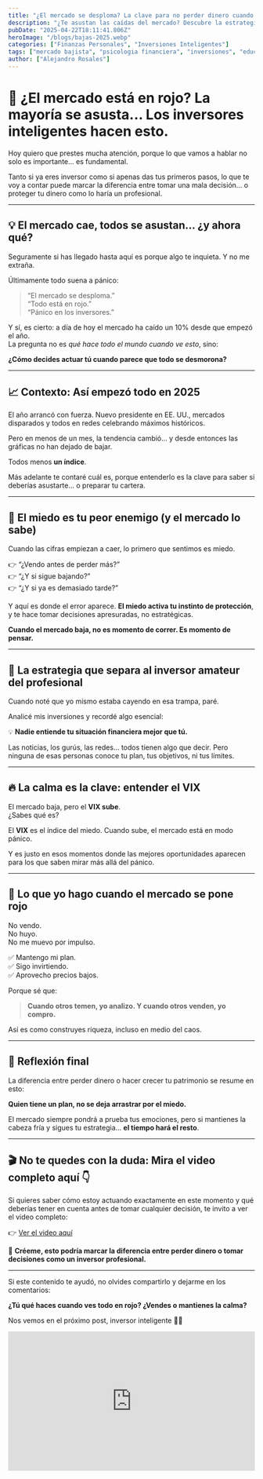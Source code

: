 ```yaml
---
title: "¿El mercado se desploma? La clave para no perder dinero cuando todo se pone en rojo"
description: "¿Te asustan las caídas del mercado? Descubre la estrategia que los inversores inteligentes aplican en plena crisis y cómo puedes proteger tu dinero cuando todos entran en pánico. ¡No cometas el error que la mayoría repite en cada bajada!"
pubDate: "2025-04-22T18:11:41.806Z"
heroImage: "/blogs/bajas-2025.webp"
categories: ["Finanzas Personales", "Inversiones Inteligentes"]
tags: ["mercado bajista", "psicologia financiera", "inversiones", "educacion financiera", "volatilidad", "estrategia financiera"]
author: ["Alejandro Rosales"]
---
```

# 🧠 ¿El mercado está en rojo? La mayoría se asusta... Los inversores inteligentes hacen esto.

Hoy quiero que prestes mucha atención, porque lo que vamos a hablar no solo es importante... es fundamental.

Tanto si ya eres inversor como si apenas das tus primeros pasos, lo que te voy a contar puede marcar la diferencia entre tomar una mala decisión... o proteger tu dinero como lo haría un profesional.

---

## 💡 El mercado cae, todos se asustan... ¿y ahora qué?

Seguramente si has llegado hasta aquí es porque algo te inquieta. Y no me extraña.

Últimamente todo suena a pánico:

> “El mercado se desploma.”  
> “Todo está en rojo.”  
> “Pánico en los inversores.”

Y sí, es cierto: a día de hoy el mercado ha caído un 10% desde que empezó el año.  
La pregunta no es *qué hace todo el mundo cuando ve esto*, sino:  

**¿Cómo decides actuar tú cuando parece que todo se desmorona?**

---

## 📈 Contexto: Así empezó todo en 2025

El año arrancó con fuerza. Nuevo presidente en EE. UU., mercados disparados y todos en redes celebrando máximos históricos.

Pero en menos de un mes, la tendencia cambió... y desde entonces las gráficas no han dejado de bajar.

Todos menos **un índice**.

Más adelante te contaré cuál es, porque entenderlo es la clave para saber si deberías asustarte... o preparar tu cartera.

---

## 🚨 El miedo es tu peor enemigo (y el mercado lo sabe)

Cuando las cifras empiezan a caer, lo primero que sentimos es miedo.

👉 “¿Vendo antes de perder más?”  
👉 “¿Y si sigue bajando?”  
👉 “¿Y si ya es demasiado tarde?”

Y aquí es donde el error aparece. **El miedo activa tu instinto de protección**, y te hace tomar decisiones apresuradas, no estratégicas.

**Cuando el mercado baja, no es momento de correr. Es momento de pensar.**

---

## 🧠 La estrategia que separa al inversor amateur del profesional

Cuando noté que yo mismo estaba cayendo en esa trampa, paré.

Analicé mis inversiones y recordé algo esencial:

💡 **Nadie entiende tu situación financiera mejor que tú.**

Las noticias, los gurús, las redes... todos tienen algo que decir. Pero ninguna de esas personas conoce tu plan, tus objetivos, ni tus límites.

---

## 🔥 La calma es la clave: entender el VIX

El mercado baja, pero el **VIX sube**.  
¿Sabes qué es?

El **VIX** es el índice del miedo. Cuando sube, el mercado está en modo pánico.

Y es justo en esos momentos donde las mejores oportunidades aparecen para los que saben mirar más allá del pánico.

---

## 💪 Lo que yo hago cuando el mercado se pone rojo

No vendo.  
No huyo.  
No me muevo por impulso.

✅ Mantengo mi plan.  
✅ Sigo invirtiendo.  
✅ Aprovecho precios bajos.

Porque sé que:

> **Cuando otros temen, yo analizo. Y cuando otros venden, yo compro.**

Así es como construyes riqueza, incluso en medio del caos.

---

## 🧠 Reflexión final

La diferencia entre perder dinero o hacer crecer tu patrimonio se resume en esto:

**Quien tiene un plan, no se deja arrastrar por el miedo.**

El mercado siempre pondrá a prueba tus emociones, pero si mantienes la cabeza fría y sigues tu estrategia... **el tiempo hará el resto**.

---

## 🎬 No te quedes con la duda: Mira el video completo aquí 👇

Si quieres saber cómo estoy actuando exactamente en este momento y qué deberías tener en cuenta antes de tomar cualquier decisión, te invito a ver el video completo:

👉 [Ver el video aquí](https://www.youtube.com/watch?v=MlAwgTRkR1U)  

🔔 **Créeme, esto podría marcar la diferencia entre perder dinero o tomar decisiones como un inversor profesional.**

---

Si este contenido te ayudó, no olvides compartirlo y dejarme en los comentarios:

**¿Tú qué haces cuando ves todo en rojo? ¿Vendes o mantienes la calma?**

Nos vemos en el próximo post, inversor inteligente 🚀💸


<div class="iframe-container" style="position: relative; width: 100%; height: 0; padding-bottom: 56.25%; overflow: hidden;">
  <iframe width="560" height="315" src="https://www.youtube.com/embed/MlAwgTRkR1U?si=0QGz2YsaWcI_545-" title="YouTube video player" frameborder="0" allow="accelerometer; autoplay; clipboard-write; encrypted-media; gyroscope; picture-in-picture; web-share" allowfullscreen style="position: absolute; top: 0; left: 0; width: 100%; height: 100%; border: none;"></iframe>
</div>
